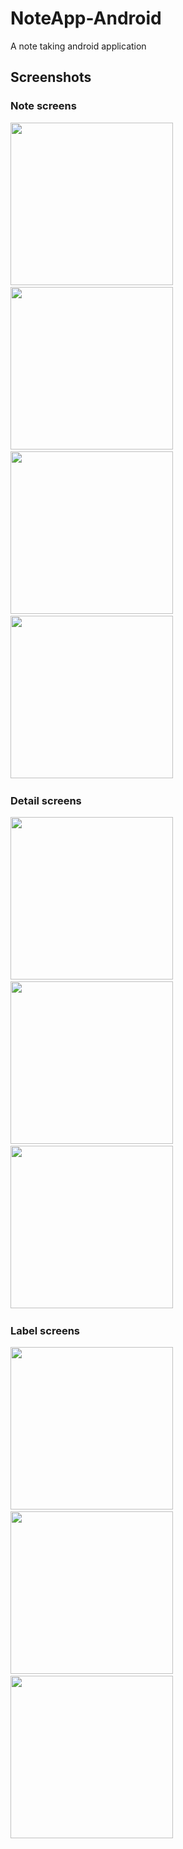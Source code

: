 # NoteApp-Android

A note taking android application 

## Screenshots

### Note screens

<img src="/screenshots/notes_screen.png" width="260"> &emsp; 
<img src="/screenshots/notes_screen_selected.png" width="260"> &emsp; 
<img src="/screenshots/search_screen.png" width="260"> &emsp; 
<img src="/screenshots/menu.png" width="260"> &emsp; 

### Detail screens

<img src="/screenshots/detail_screen.png" width="260"> &emsp; 
<img src="/screenshots/detail_bottom_sheet_1.png" width="260"> &emsp; 
<img src="/screenshots/detail_bottom_sheet_2.png" width="260"> &emsp; 

### Label screens

<img src="/screenshots/add_label_screen.png" width="260"> &emsp; 
<img src="/screenshots/edit_label_screen.png" width="260"> &emsp; 
<img src="/screenshots/label_screen.png" width="260"> &emsp; 
